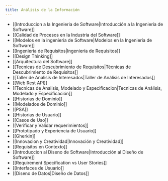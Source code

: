```yaml
---
title: Análisis de la Información
---
```

- [[Introduccion a la Ingenieria de Software|Introducción a la Ingeniería de Software]]
- [[Calidad de Procesos en la Industria del Software]]
- [[Modelos en la ingenieria de Software|Modelos en la Ingeniería de Software]]
- [[Ingenieria de Requisitos|Ingeniería de Requisitos]]
- [[Design Thinking]]
- [[Arquitectura del Software]]
- [[Tecnicas de Descubrimiento de Requisitos|Técnicas de Descubrimiento de Requisitos]]
- [[Taller de Analisis de Interesados|Taller de Análisis de Interesados]]
- [[Web Rest API]]
- [[Tecnicas de Analisis, Modelado y Especificacion|Tecnicas de Análisis, Modelado y Especificación]]
- [[Historias de Dominio]]
- [[Modelados de Dominio]]
- [[PSA]]
- [[Historias de Usuario]]
- [[Casos de Uso]]
- [[Verificar y Validar requerimientos]]
- [[Prototipado y Experiencia de Usuario]]
- [[Gherkin]]
- [[Innovacion y Creatividad|Innovación y Creatividad]]
- [[Requisitos en Contexto]]
- [[Introduccion al Diseno de Software|Introducción al Diseño de Software]]
- [[Requirement Specification vs User Stories]]
- [[Interfaces de Usuario]]
- [[Diseno de Datos|Diseño de Datos]]
